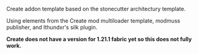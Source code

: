Create addon template based on the stonecutter architectury template.

Using elements from the Create mod multiloader template, modmuss publisher, and Ithundxr's silk plugin.

**Create does not have a version for 1.21.1 fabric yet so this does not fully work.**